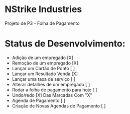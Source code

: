 # NStrike Industries

Projeto de P3 - Folha de Pagamento

# Status de Desenvolvimento:

- Adição de um empregado [X]
- Remoção de um empregado [X]
- Lançar um Cartão de Ponto [ ]
- Lançar um Resultado Venda [X]
- Lançar uma taxa de serviço [ ]
- Alterar detalhes de um empregado [ ]
- Rodar a folha de pagamento para hoje [ ]
- Undo/redo [X] Das Marcadas Com "X"
- Agenda de Pagamento [ ]
- Criação de Novas Agendas de Pagamento [ ]
